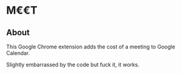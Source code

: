 # M€€T

## About

This Google Chrome extension adds the cost of a meeting to Google Calendar.

Slightly embarrassed by the code but fuck it, it works.
